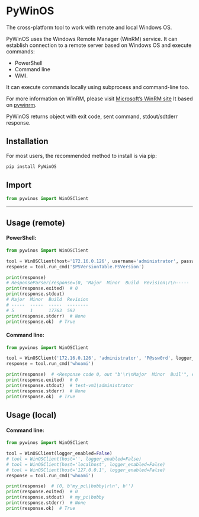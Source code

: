 # PyWinOS
The cross-platform tool to work with remote and local Windows OS.

PyWinOS uses the Windows Remote Manager (WinRM) service. It can establish connection to a remote server based on Windows OS and execute commands:
- PowerShell
- Command line
- WMI.

It can execute commands locally using subprocess and command-line too.

For more information on WinRM, please visit [Microsoft’s WinRM site](https://docs.microsoft.com/en-us/windows/win32/winrm/portal?redirectedfrom=MSDN)
It based on [pywinrm](https://pypi.org/project/pywinrm/).

PyWinOS returns object with exit code, sent command, stdout/sdtderr response.

## Installation
For most users, the recommended method to install is via pip:
```cmd
pip install PyWinOS
```
## Import
```python
from pywinos import WinOSClient
```
---
## Usage (remote)
#### PowerShell:
```python
from pywinos import WinOSClient

tool = WinOSClient(host='172.16.0.126', username='administrator', password='rds123RDS', logger_enabled=True)
response = tool.run_cmd('$PSVersionTable.PSVersion')

print(response)  
# ResponseParser(response=(0, 'Major  Minor  Build  Revision\r\n-----  -----  -----  --------\r\n5      1      17763  592', None, '$PSVersionTable.PSVersion'))
print(response.exited)  # 0
print(response.stdout)
# Major  Minor  Build  Revision
# -----  -----  -----  --------
# 5      1      17763  592
print(response.stderr)  # None
print(response.ok)  # True
```

#### Command line:
```python
from pywinos import WinOSClient

tool = WinOSClient('172.16.0.126', 'administrator', 'P@ssw0rd', logger_enabled=False)
response = tool.run_cmd('whoami')

print(response)  # <Response code 0, out "b'\r\nMajor  Minor  Buil'", err "b''">
print(response.exited)  # 0
print(response.stdout)  # test-vm1\administrator
print(response.stderr)  # None
print(response.ok)  # True

```

## Usage (local)
#### Command line:
```python
from pywinos import WinOSClient

tool = WinOSClient(logger_enabled=False)
# tool = WinOSClient(host='', logger_enabled=False)
# tool = WinOSClient(host='localhost', logger_enabled=False)
# tool = WinOSClient(host='127.0.0.1', logger_enabled=False)
response = tool.run_cmd('whoami')

print(response)  # (0, b'my_pc\\bobby\r\n', b'')
print(response.exited)  # 0
print(response.stdout)  # my_pc\bobby
print(response.stderr)  # None
print(response.ok)  # True